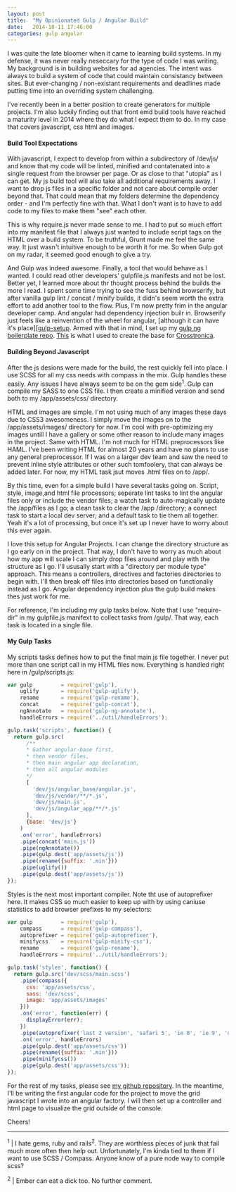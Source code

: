 ```yaml
---
layout: post
title:  "My Opinionated Gulp / Angular Build"
date:   2014-10-11 17:46:00
categories: gulp angular
---
```


I was quite the late bloomer when it came to learning build systems. In my defense, it was never really neseccary for the type of code I was writing. My background is in building websites for ad agencies. The intent was always to build a system of code that could maintain consistancy between sites. But ever-changing / non-existant requirements and deadlines made putting time into an overriding system challenging.

I've recently been in a better position to create generators for multiple projects. I'm also luckily finding out that front emd build tools have reached a maturity level in 2014 where they do what I expect them to do. In my case that covers javascript, css html and images.

#### Build Tool Expectations

With javascript, I expect to develop from within a subdirectory of /dev/js/ and know that my code will be linted, minified and contatenated into a single request from the browser per page. Or as close to that "utopia" as I can get. My js build tool will also take all additional requirements away. I want to drop js files in a specific folder and not care about compile order beyond that. That could mean that my folders determine the dependency order - and I'm perfectly fine with that. What I don't want is to have to add code to my files to make them "see" each other.

This is why require.js never made sense to me. I had to put so much effort into my manifest file that I always just wanted to include script tags on the HTML over a build system. To be truthful, Grunt made me feel the same way. It just wasn't intuitive enough to be worth it for me. So when Gulp got on my radar, it seemed good enough to give a try.

And Gulp was indeed awesome. Finally, a tool that would behave as I wanted. I could read other developers' gulpfile.js manifests and not be lost. Better yet, I learned more about thr thought process behind the builds the more I read. I spent some time trying to see the fuss behind browserify, but after vanilla gulp lint / concat / minify builds, it didn's seem worth the extra effort to add another tool to the flow. Plus, I'm now pretty frim in the angular developer camp. And angular had dependency injection builr in. Browserify just feels like a reinvention of the wheel for angular, [although it can have it's place][[gulp-setup]. Armed with that in mind, I set up my [gulp ng boilerplate repo][gulp-setup-ng]. [This][gulp-setup-ng] is what I used to create the base for [Crosstronica][crosstronica].

#### Building Beyond Javascript

After the js desions were made for the build, the rest quickly fell into place. I use SCSS for all my css needs with compass in the mix. Gulp handles these easily. Any issues I have always seem to be on the gem side<sup>1</sup>. Gulp can compile my SASS to one CSS file. I then create a minified version and send both to my /app/assets/css/ directory.

HTML and images are simple. I'm not using much of any images these days due to CSS3 awesomeness. I simply move the images on to the /app/assets/images/ directory for now. I'm cool with pre-optimizing my images untill I have a gallery or some other reason to include many images in the project. Same with HTML. I'm not much for HTML preprocessors like HAML. I've been writing HTML for almost 20 years and have no plans to use any general preprocessor. If I was on a larger dev team and saw the need to prevent inline style attributes or other such tomfoolery, that can always be added later. For now, my HTML task jsut moves .html files on to /app/.

By this time, even for a simple build I have several tasks going on. Script, style, image,and html file processors; seperate lint tasks to lint the angular files only or include the vendor files; a watch task to auto-magically update the /app/files as I go; a clean task to clear the /app /directory; a connect task to start a local dev server; and a default task to tie them all together. Yeah it's a lot of processing, but once it's set up I never have to worry about this ever again.

I love this setup for Angular Projects. I can change the directory structure as I go early on in the project. That way, I don't have to worry as much about how my app will scale I can simply drop files around and play with the structure as I go. I'll ususally start with a "directory per module type" approach. This means a controllers, directives and factories directories to begin with. I'll then break off files into directories based on functionaliy instead as I go. Angular dependency injection plus the gulp build makes thes just work for me.

For reference, I'm including my gulp tasks below. Note that I use "require-dir" in my gulpfile.js manifext to collect tasks from /gulp/. That way, each task is located in a single file.

#### My Gulp Tasks

My scripts tasks defines how to put the final main.js file together. I never put more than one script call in my HTML files now. Everything is handled right here in /gulp/scripts.js:

```javascript
var gulp         = require('gulp'),
    uglify       = require('gulp-uglify'),
    rename       = require('gulp-rename'),
    concat       = require('gulp-concat'),
    ngAnnotate   = require('gulp-ng-annotate'),
    handleErrors = require('../util/handleErrors');

gulp.task('scripts', function() {
  return gulp.src(
      /**
      * Gather angular-base first,
      * then vendor files,
      * then main angular app declaration,
      * then all angular modules
      */
      [
        'dev/js/angular_base/angular.js',
        'dev/js/vendor/**/*.js',
        'dev/js/main.js',
        'dev/js/angular_app/**/*.js'
      ],
      {base: 'dev/js'}
    )
    .on('error', handleErrors)
    .pipe(concat('main.js'))
    .pipe(ngAnnotate())
    .pipe(gulp.dest('app/assets/js'))
    .pipe(rename({suffix: '.min'}))
    .pipe(uglify())
    .pipe(gulp.dest('app/assets/js'))
});

```

Styles is the next most important compiler. Note tht use of autoprefixer here. It makes CSS so much easier to keep up with by using caniuse statistics to add browser prefixes to my selectors:

```javascript
var gulp         = require('gulp'),
    compass      = require('gulp-compass'),
    autoprefixer = require('gulp-autoprefixer'),
    minifycss    = require('gulp-minify-css'),
    rename       = require('gulp-rename'),
    handleErrors = require('../util/handleErrors');

gulp.task('styles', function() {
  return gulp.src('dev/scss/main.scss')
    .pipe(compass({
      css: 'app/assets/css',
      sass: 'dev/scss',
      image: 'app/assets/images'
    }))
    .on('error', function(err) {
      displayError(err);
    })
    .pipe(autoprefixer('last 2 version', 'safari 5', 'ie 8', 'ie 9', 'opera 12.1', 'ios 6', 'android 4'))
    .on('error', handleErrors)
    .pipe(gulp.dest('app/assets/css'))
    .pipe(rename({suffix: '.min'}))
    .pipe(minifycss())
    .pipe(gulp.dest('app/assets/css'));
});
```

For the rest of my tasks, please see [my github repository][crosstronica-gulp]. In the meantime, I'll be writing the first angular code for the project to move the grid javascript I wrote into an angular factory. I will then set up a controller and html page to visualize the grid outside of the console.

Cheers!

<hr>

<sup>1</sup> | I hate gems, ruby and rails<sup>2</sup>. They are worthless pieces of junk that fail much more often then help out. Unfortunately, I'm kinda tied to them if I want to use SCSS / Compass. Anyone know of a pure node way to compile scss?

<sup>2</sup> | Ember can eat a dick too. No further comment.

[gulp-setup-ng]:  [https://github.com/slatron/gulp-setup-ng]
[gulp-setup]:  [https://github.com/slatron/gulp-setup]
[crosstronica]:  [https://github.com/slatron/crosstronicq]
[crosstronica-gulp]: [https://github.com/slatron/crosstronica/tree/master/gulp]
